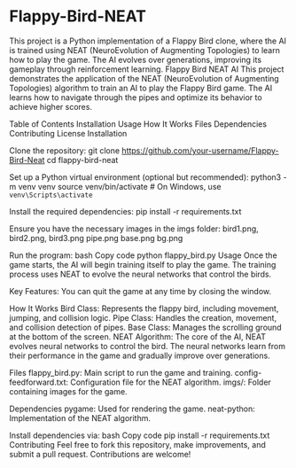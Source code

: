 # Flappy-Bird-NEAT
This project is a Python implementation of a Flappy Bird clone, where the AI is trained using NEAT (NeuroEvolution of Augmenting Topologies) to learn how to play the game. The AI evolves over generations, improving its gameplay through reinforcement learning. 
Flappy Bird NEAT AI
This project demonstrates the application of the NEAT (NeuroEvolution of Augmenting Topologies) algorithm to train an AI to play the Flappy Bird game. The AI learns how to navigate through the pipes and optimize its behavior to achieve higher scores.

Table of Contents
Installation
Usage
How It Works
Files
Dependencies
Contributing
License
Installation

Clone the repository:
git clone https://github.com/your-username/Flappy-Bird-Neat
cd flappy-bird-neat

Set up a Python virtual environment (optional but recommended):
python3 -m venv venv
source venv/bin/activate  # On Windows, use `venv\Scripts\activate`

Install the required dependencies:
pip install -r requirements.txt

Ensure you have the necessary images in the imgs folder:
bird1.png, bird2.png, bird3.png
pipe.png
base.png
bg.png

Run the program:
bash
Copy code
python flappy_bird.py
Usage
Once the game starts, the AI will begin training itself to play the game. The training process uses NEAT to evolve the neural networks that control the birds.

Key Features:
You can quit the game at any time by closing the window.

How It Works
Bird Class: Represents the flappy bird, including movement, jumping, and collision logic.
Pipe Class: Handles the creation, movement, and collision detection of pipes.
Base Class: Manages the scrolling ground at the bottom of the screen.
NEAT Algorithm: The core of the AI, NEAT evolves neural networks to control the bird. The neural networks learn from their performance in the game and gradually improve over generations.

Files
flappy_bird.py: Main script to run the game and training.
config-feedforward.txt: Configuration file for the NEAT algorithm.
imgs/: Folder containing images for the game.

Dependencies
pygame: Used for rendering the game.
neat-python: Implementation of the NEAT algorithm.

Install dependencies via:
bash
Copy code
pip install -r requirements.txt
Contributing
Feel free to fork this repository, make improvements, and submit a pull request. Contributions are welcome!
